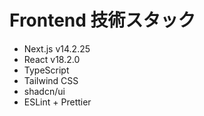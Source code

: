# Frontend 技術スタック
- Next.js v14.2.25
- React v18.2.0
- TypeScript
- Tailwind CSS
- shadcn/ui
- ESLint + Prettier
